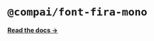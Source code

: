 # `@compai/font-fira-mono`

[**Read the docs &rarr;**](https://components.ai/docs/typefaces/fira-mono)

